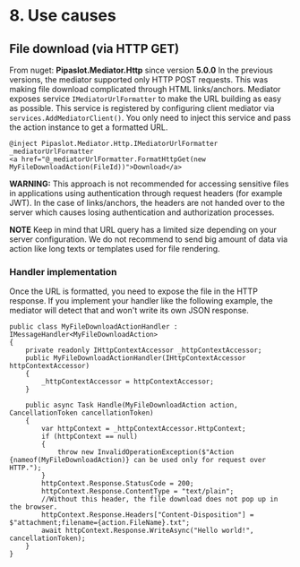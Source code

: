 # 8. Use causes

## File download (via HTTP GET)
From nuget: **Pipaslot.Mediator.Http** since version **5.0.0**
In the previous versions, the mediator supported only HTTP POST requests. This was making file download complicated through HTML links/anchors.
Mediator exposes service `IMediatorUrlFormatter` to make the URL building as easy as possible. This service is registered by configuring client mediator via `services.AddMediatorClient()`. You only need to inject this service and pass the action instance to get a formatted URL.

```
@inject Pipaslot.Mediator.Http.IMediatorUrlFormatter _mediatorUrlFormatter
<a href="@_mediatorUrlFormatter.FormatHttpGet(new MyFileDownloadAction(FileId))">Download</a>
```

**WARNING:** This approach is not recommended for accessing sensitive files in applications using authentication through request headers (for example JWT). In the case of links/anchors, the headers are not handed over to the server which causes losing authentication and authorization processes.

**NOTE** Keep in mind that URL query has a limited size depending on your server configuration. We do not recommend to send big amount of data via action like long texts or templates used for file rendering.

### Handler implementation
Once the URL is formatted, you need to expose the file in the HTTP response. If you implement your handler like the following example, the mediator will detect that and won't write its own JSON response.
```
public class MyFileDownloadActionHandler : IMessageHandler<MyFileDownloadAction>
{
    private readonly IHttpContextAccessor _httpContextAccessor;
    public MyFileDownloadActionHandler(IHttpContextAccessor httpContextAccessor)
    {
        _httpContextAccessor = httpContextAccessor;
    }

    public async Task Handle(MyFileDownloadAction action, CancellationToken cancellationToken)
    {
        var httpContext = _httpContextAccessor.HttpContext;
        if (httpContext == null)
        {
            throw new InvalidOperationException($"Action {nameof(MyFileDownloadAction)} can be used only for request over HTTP.");
        }
        httpContext.Response.StatusCode = 200;
        httpContext.Response.ContentType = "text/plain";
        //Without this header, the file download does not pop up in the browser.
        httpContext.Response.Headers["Content-Disposition"] = $"attachment;filename={action.FileName}.txt";
        await httpContext.Response.WriteAsync("Hello world!", cancellationToken);
    }
}
```